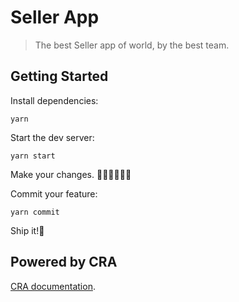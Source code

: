 # Seller App

> The best Seller app of world, by the best team.

## Getting Started

Install dependencies:

```shell
yarn
```

Start the dev server:

```shell
yarn start
```

Make your changes. 👩🏼‍💻👨🏻‍💻

Commit your feature:

```shell
yarn commit
```

Ship it!🚀

## Powered by CRA

[CRA documentation](./docs/CRA.md).
